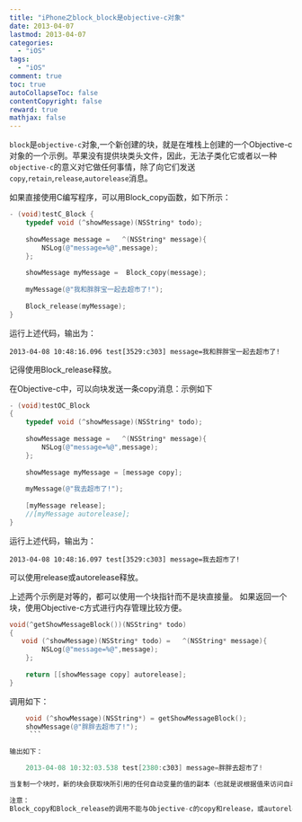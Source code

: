 ```yaml
---
title: "iPhone之block_block是objective-c对象"
date: 2013-04-07
lastmod: 2013-04-07
categories:
  - "iOS"
tags:
  - "iOS"
comment: true
toc: true
autoCollapseToc: false
contentCopyright: false
reward: true
mathjax: false
---
```



`block`是`objective-c`对象,一个新创建的块，就是在堆栈上创建的一个Objective-c对象的一个示例。苹果没有提供块类头文件，因此，无法子类化它或者以一种`objective-c`的意义对它做任何事情，除了向它们发送`copy`,`retain`,`release`,`autorelease`消息。

如果直接使用C编写程序，可以用Block_copy函数，如下所示：

```objective-c
- (void)testC_Block {
    typedef void (^showMessage)(NSString* todo);
    
    showMessage message =   ^(NSString* message){
        NSLog(@"message=%@",message);
    };
    
    showMessage myMessage =  Block_copy(message);
    
    myMessage(@"我和胖胖宝一起去超市了!");
    
    Block_release(myMessage);
}
```
运行上述代码，输出为：

	2013-04-08 10:48:16.096 test[3529:c303] message=我和胖胖宝一起去超市了!
记得使用Block_release释放。

在Objective-c中，可以向块发送一条copy消息：示例如下
```objective-c
- (void)testOC_Block
{
    typedef void (^showMessage)(NSString* todo);
    
    showMessage message =   ^(NSString* message){
        NSLog(@"message=%@",message);
    };
    
    showMessage myMessage = [message copy];
    
    myMessage(@"我去超市了!");
    
    [myMessage release];
    //[myMessage autorelease];
}
```

运行上述代码，输出为：

	2013-04-08 10:48:16.097 test[3529:c303] message=我去超市了!
可以使用release或autorelease释放。

上述两个示例是对等的，都可以使用一个块指针而不是块直接量。
如果返回一个块，使用Objective-c方式进行内存管理比较方便。

```objective-c
void(^getShowMessageBlock())(NSString* todo)
{
   void (^showMessage)(NSString* todo) =   ^(NSString* message){
        NSLog(@"message=%@",message);
    };
    
    return [[showMessage copy] autorelease];
}
```

调用如下：
```objective-c
    void (^showMessage)(NSString*) = getShowMessageBlock();
    showMessage(@"胖胖去超市了!");
     ```
     
输出如下：

	2013-04-08 10:32:03.538 test[2380:c303] message=胖胖去超市了!

当复制一个块时，新的块会获取块所引用的任何自动变量的值的副本（也就是说根据值来访问自动变量，当块对象创建时，该 变量的值会复制到块对象中）。

注意：
Block_copy和Block_release的调用不能与Objective-c的copy和release，或autorelease混合使用。


